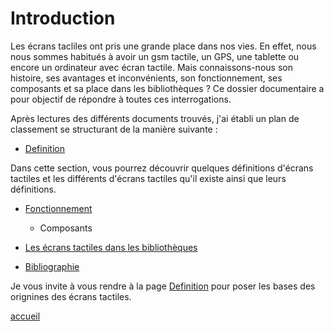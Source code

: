 #  Introduction 

Les écrans tacliles ont pris une grande place dans nos vies. En effet, nous nous sommes habitués à avoir un gsm tactile, un GPS, une tablette ou encore un ordinateur avec écran tactile. Mais connaissons-nous son histoire, ses avantages et inconvénients, son fonctionnement, ses composants et sa place dans les bibliothèques ? Ce dossier documentaire a pour objectif de répondre à toutes ces interrogations.

Après lectures des différents documents trouvés, j'ai établi un plan de classement se structurant de la manière suivante :

* [Definition](Definition.md)

Dans cette section, vous pourrez découvrir quelques définitions d'écrans tactiles et les différents d'écrans tactiles qu'il existe ainsi que leurs définitions.

* [Fonctionnement](fonctionnement)
  
  * Composants

* [Les écrans tactiles dans les bibliothèques](lesecranstactilesdanslesbibliotheques)

* [Bibliographie](Bibliographie) 



Je vous invite à vous rendre à la page [Definition](Definition.md) pour poser les bases des orignines des écrans tactiles.

[accueil](accueil)
   
